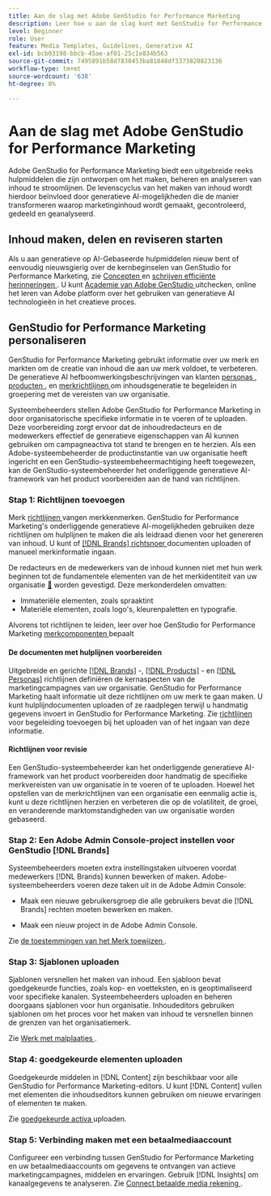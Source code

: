 ```yaml
---
title: Aan de slag met Adobe GenStudio for Performance Marketing
description: Leer hoe u aan de slag kunt met GenStudio for Performance Marketing om marketinginhoud te genereren die op het merk is afgestemd en het campagnebeheer te versnellen.
level: Beginner
role: User
feature: Media Templates, Guidelines, Generative AI
exl-id: bcb03198-bbcb-45ae-af01-25c1e834b563
source-git-commit: 7495891b58d7830453ba81048df3373820823136
workflow-type: tm+mt
source-wordcount: '638'
ht-degree: 0%

---
```


# Aan de slag met Adobe GenStudio for Performance Marketing

Adobe GenStudio for Performance Marketing biedt een uitgebreide reeks hulpmiddelen die zijn ontworpen om het maken, beheren en analyseren van inhoud te stroomlijnen. De levenscyclus van het maken van inhoud wordt hierdoor beïnvloed door generatieve AI-mogelijkheden die de manier transformeren waarop marketinginhoud wordt gemaakt, gecontroleerd, gedeeld en geanalyseerd.

## Inhoud maken, delen en reviseren starten

Als u aan generatieve op AI-Gebaseerde hulpmiddelen nieuw bent of eenvoudig nieuwsgierig over de kernbeginselen van GenStudio for Performance Marketing, zie [ Concepten ](/help/user-guide/concepts.md) en [ schrijven efficiënte herinneringen ](/help/user-guide/effective-prompts.md). U kunt [ Academie van Adobe GenStudio ](https://learningmanager.adobe.com/genstudioacademy) uitchecken, online het leren van Adobe platform over het gebruiken van generatieve AI technologieën in het creatieve proces.

## GenStudio for Performance Marketing personaliseren

GenStudio for Performance Marketing gebruikt informatie over uw merk en markten om de creatie van inhoud die aan uw merk voldoet, te verbeteren. De generatieve AI hefboomwerkingsbeschrijvingen van klanten [ personas ](/help/user-guide/guidelines/personas.md), [ producten ](/help/user-guide/guidelines/products.md), en [ merkrichtlijnen ](/help/user-guide/guidelines/overview.md) om inhoudsgeneratie te begeleiden in groepering met de vereisten van uw organisatie.

Systeembeheerders stellen Adobe GenStudio for Performance Marketing in door organisatorische specifieke informatie in te voeren of te uploaden. Deze voorbereiding zorgt ervoor dat de inhoudredacteurs en de medewerkers effectief de generatieve eigenschappen van AI kunnen gebruiken om campagneactiva tot stand te brengen en te herzien. Als een Adobe-systeembeheerder de productinstantie van uw organisatie heeft ingericht en een GenStudio-systeembeheermachtiging heeft toegewezen, kan de GenStudio-systeembeheerder het onderliggende generatieve AI-framework van het product voorbereiden aan de hand van richtlijnen.

### Stap 1: Richtlijnen toevoegen

Merk [ richtlijnen ](/help/user-guide/guidelines/overview.md) vangen merkkenmerken. GenStudio for Performance Marketing&#39;s onderliggende generatieve AI-mogelijkheden gebruiken deze richtlijnen om hulplijnen te maken die als leidraad dienen voor het genereren van inhoud. U kunt of [[!DNL Brands]  richtsnoer ](/help/user-guide/guidelines/brands.md) documenten uploaden of manueel merkinformatie ingaan.

De redacteurs en de medewerkers van de inhoud kunnen niet met hun werk beginnen tot de fundamentele elementen van de het merkidentiteit van uw organisatie [&#128279;](/help/user-guide/guidelines/brands.md) worden gevestigd. Deze merkonderdelen omvatten:

* Immateriële elementen, zoals spraaktint
* Materiële elementen, zoals logo&#39;s, kleurenpaletten en typografie.

Alvorens tot richtlijnen te leiden, leer over hoe GenStudio for Performance Marketing [ merkcomponenten ](/help/user-guide/guidelines/brands.md) bepaalt

#### De documenten met hulplijnen voorbereiden

Uitgebreide en gerichte [[!DNL Brands]](/help/user-guide/guidelines/brands.md) -, [[!DNL Products]](/help/user-guide/guidelines/products.md) - en [[!DNL Personas]](/help/user-guide/guidelines/personas.md) richtlijnen definiëren de kernaspecten van de marketingcampagnes van uw organisatie. GenStudio for Performance Marketing haalt informatie uit deze richtlijnen om uw merk te gaan maken. U kunt hulplijndocumenten uploaden of ze raadplegen terwijl u handmatig gegevens invoert in GenStudio for Performance Marketing. Zie [ richtlijnen ](/help/user-guide/guidelines/overview.md) voor begeleiding toevoegen bij het uploaden van of het ingaan van deze informatie.

#### Richtlijnen voor revisie

Een GenStudio-systeembeheerder kan het onderliggende generatieve AI-framework van het product voorbereiden door handmatig de specifieke merkvereisten van uw organisatie in te voeren of te uploaden. Hoewel het opstellen van de merkrichtlijnen van een organisatie een eenmalig actie is, kunt u deze richtlijnen herzien en verbeteren die op de volatiliteit, de groei, en veranderende marktomstandigheden van uw organisatie worden gebaseerd.

### Stap 2: Een Adobe Admin Console-project instellen voor GenStudio [!DNL Brands]

Systeembeheerders moeten extra instellingstaken uitvoeren voordat medewerkers [!DNL Brands] kunnen bewerken of maken. Adobe-systeembeheerders voeren deze taken uit in de Adobe Admin Console:

* Maak een nieuwe gebruikersgroep die alle gebruikers bevat die [!DNL Brands] rechten moeten bewerken en maken.

* Maak een nieuw project in de Adobe Admin Console.

Zie [ de toestemmingen van het Merk toewijzen ](configure-brand-permissions.md).

### Stap 3: Sjablonen uploaden

Sjablonen versnellen het maken van inhoud. Een sjabloon bevat goedgekeurde functies, zoals kop- en voetteksten, en is geoptimaliseerd voor specifieke kanalen. Systeembeheerders uploaden en beheren doorgaans sjablonen voor hun organisatie. Inhoudeditors gebruiken sjablonen om het proces voor het maken van inhoud te versnellen binnen de grenzen van het organisatiemerk.

Zie [ Werk met malplaatjes ](/help/user-guide/content/use-templates.md).

### Stap 4: goedgekeurde elementen uploaden

Goedgekeurde middelen in [!DNL Content] zijn beschikbaar voor alle GenStudio for Performance Marketing-editors. U kunt [!DNL Content] vullen met elementen die inhoudseditors kunnen gebruiken om nieuwe ervaringen of elementen te maken.

Zie [ goedgekeurde activa ](/help/user-guide/content/manage-assets.md) uploaden.

### Stap 5: Verbinding maken met een betaalmediaaccount

Configureer een verbinding tussen GenStudio for Performance Marketing en uw betaalmediaaccounts om gegevens te ontvangen van actieve marketingcampagnes, middelen en ervaringen. Gebruik [!DNL Insights] om kanaalgegevens te analyseren. Zie [ Connect betaalde media rekening ](/help/user-guide/connectors/connect-channel.md).

